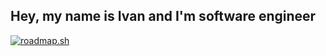 ## Hey, my name is Ivan and I'm software engineer


[![roadmap.sh](https://roadmap.sh/card/wide/66ca4bb992ec1a8a732f0970?variant=dark&roadmaps=golang)](https://roadmap.sh)
